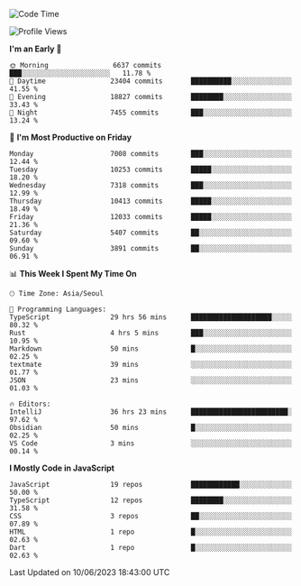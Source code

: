 <!--START_SECTION:waka-->
![Code Time](http://img.shields.io/badge/Code%20Time-5%2C012%20hrs%201%20min-blue)

![Profile Views](http://img.shields.io/badge/Profile%20Views-1-blue)

**I'm an Early 🐤** 

```text
🌞 Morning                6637 commits        ███░░░░░░░░░░░░░░░░░░░░░░   11.78 % 
🌆 Daytime                23404 commits       ██████████░░░░░░░░░░░░░░░   41.55 % 
🌃 Evening                18827 commits       ████████░░░░░░░░░░░░░░░░░   33.43 % 
🌙 Night                  7455 commits        ███░░░░░░░░░░░░░░░░░░░░░░   13.24 % 
```
📅 **I'm Most Productive on Friday** 

```text
Monday                   7008 commits        ███░░░░░░░░░░░░░░░░░░░░░░   12.44 % 
Tuesday                  10253 commits       █████░░░░░░░░░░░░░░░░░░░░   18.20 % 
Wednesday                7318 commits        ███░░░░░░░░░░░░░░░░░░░░░░   12.99 % 
Thursday                 10413 commits       █████░░░░░░░░░░░░░░░░░░░░   18.49 % 
Friday                   12033 commits       █████░░░░░░░░░░░░░░░░░░░░   21.36 % 
Saturday                 5407 commits        ██░░░░░░░░░░░░░░░░░░░░░░░   09.60 % 
Sunday                   3891 commits        ██░░░░░░░░░░░░░░░░░░░░░░░   06.91 % 
```


📊 **This Week I Spent My Time On** 

```text
🕑︎ Time Zone: Asia/Seoul

💬 Programming Languages: 
TypeScript               29 hrs 56 mins      ████████████████████░░░░░   80.32 % 
Rust                     4 hrs 5 mins        ███░░░░░░░░░░░░░░░░░░░░░░   10.95 % 
Markdown                 50 mins             █░░░░░░░░░░░░░░░░░░░░░░░░   02.25 % 
textmate                 39 mins             ░░░░░░░░░░░░░░░░░░░░░░░░░   01.77 % 
JSON                     23 mins             ░░░░░░░░░░░░░░░░░░░░░░░░░   01.03 % 

🔥 Editors: 
IntelliJ                 36 hrs 23 mins      ████████████████████████░   97.62 % 
Obsidian                 50 mins             █░░░░░░░░░░░░░░░░░░░░░░░░   02.25 % 
VS Code                  3 mins              ░░░░░░░░░░░░░░░░░░░░░░░░░   00.14 % 
```

**I Mostly Code in JavaScript** 

```text
JavaScript               19 repos            ████████████░░░░░░░░░░░░░   50.00 % 
TypeScript               12 repos            ████████░░░░░░░░░░░░░░░░░   31.58 % 
CSS                      3 repos             ██░░░░░░░░░░░░░░░░░░░░░░░   07.89 % 
HTML                     1 repo              █░░░░░░░░░░░░░░░░░░░░░░░░   02.63 % 
Dart                     1 repo              █░░░░░░░░░░░░░░░░░░░░░░░░   02.63 % 
```




 Last Updated on 10/06/2023 18:43:00 UTC
<!--END_SECTION:waka-->
